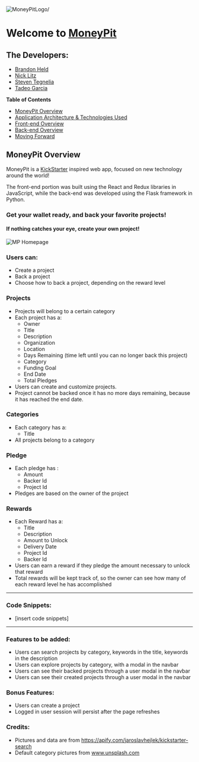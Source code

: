 <img src="https://i.imgur.com/HmQtgf3.jpg" align=center alt=MoneyPitLogo/>

# Welcome to [MoneyPit](https://money-pit.herokuapp.com/)

## The Developers:
- [Brandon Held](https://brandonheld.netlify.app/)
- [Nick Litz](http://www.nicholaslitz.com/)
- [Steven Tegnelia](https://uribgp.com)
- [Tadeo Garcia](https://tadeogarcia.me)

**Table of Contents**
- [MoneyPit Overview](#moneypit-overview)
- [Application Architecture & Technologies Used](#application-architecture)
- [Front-end Overview](#front-end-overview)
- [Back-end Overview](#back-end-overview)
- [Moving Forward](#moving-forward)

## MoneyPit Overview

MoneyPit is a [KickStarter](https://www.kickstarter.com/) inspired web app, focused on new technology around the world!


 The front-end portion was built using the React and Redux libraries in JavaScript, while the back-end was developed using the Flask framework in Python.

### Get your wallet ready, and back your favorite projects!
#### If nothing catches your eye, create your own project!

![MP Homepage](/client/public/homepage.gif)

### Users can:
* Create a project
* Back a project
* Choose how to back a project, depending on the reward level

### Projects
* Projects will belong to a certain category
* Each project has a:
    * Owner
    * Title
    * Description
    * Organization
    * Location
    * Days Remaining (time left until you can no longer back this project)
    * Category
    * Funding Goal
    * End Date
    * Total Pledges
* Users can create and customize projects.
* Project cannot be backed once it has no more days remaining, because it has reached the end date.
    
### Categories
* Each category has a:
    * Title
* All projects belong to a category

### Pledge
* Each pledge has :
    * Amount
    * Backer Id
    * Project Id
* Pledges are based on the owner of the project

    
### Rewards
* Each Reward has a:
    * Title
    * Description
    * Amount to Unlock
    * Delivery Date
    * Project Id
    * Backer Id
* Users can earn a reward if they pledge the amount necessary to unlock that reward
* Total rewards will be kept track of, so the owner can see how many of each reward level he has accomplished

---

### Code Snippets:
* [insert code snippets]

---

### Features to be added:
* Users can search projects by category, keywords in the title, keywords in the description
* Users can explore projects by category, with a modal in the navbar
* Users can see their backed projects through a user modal in the navbar
* Users can see their created projects through a user modal in the navbar

### Bonus Features:
* Users can create a project
* Logged in user session will persist after the page refreshes


### Credits:
* Pictures and data are from https://apify.com/jaroslavhejlek/kickstarter-search
* Default category pictures from www.unsplash.com
